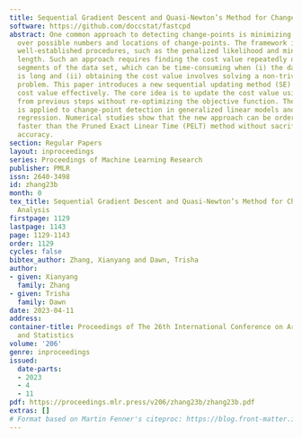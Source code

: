 ```yaml
---
title: Sequential Gradient Descent and Quasi-Newton’s Method for Change-Point Analysis
software: https://github.com/doccstat/fastcpd
abstract: One common approach to detecting change-points is minimizing a cost function
  over possible numbers and locations of change-points. The framework includes several
  well-established procedures, such as the penalized likelihood and minimum description
  length. Such an approach requires finding the cost value repeatedly over different
  segments of the data set, which can be time-consuming when (i) the data sequence
  is long and (ii) obtaining the cost value involves solving a non-trivial optimization
  problem. This paper introduces a new sequential updating method (SE) to find the
  cost value effectively. The core idea is to update the cost value using the information
  from previous steps without re-optimizing the objective function. The new method
  is applied to change-point detection in generalized linear models and penalized
  regression. Numerical studies show that the new approach can be orders of magnitude
  faster than the Pruned Exact Linear Time (PELT) method without sacrificing estimation
  accuracy.
section: Regular Papers
layout: inproceedings
series: Proceedings of Machine Learning Research
publisher: PMLR
issn: 2640-3498
id: zhang23b
month: 0
tex_title: Sequential Gradient Descent and Quasi-Newton’s Method for Change-Point
  Analysis
firstpage: 1129
lastpage: 1143
page: 1129-1143
order: 1129
cycles: false
bibtex_author: Zhang, Xianyang and Dawn, Trisha
author:
- given: Xianyang
  family: Zhang
- given: Trisha
  family: Dawn
date: 2023-04-11
address:
container-title: Proceedings of The 26th International Conference on Artificial Intelligence
  and Statistics
volume: '206'
genre: inproceedings
issued:
  date-parts:
  - 2023
  - 4
  - 11
pdf: https://proceedings.mlr.press/v206/zhang23b/zhang23b.pdf
extras: []
# Format based on Martin Fenner's citeproc: https://blog.front-matter.io/posts/citeproc-yaml-for-bibliographies/
---
```

